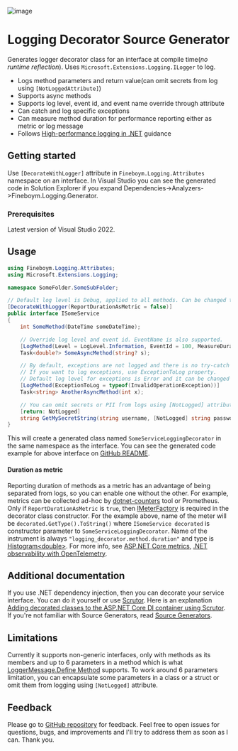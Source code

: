 ﻿![image](https://github.com/DavidFineboym/LoggingDecoratorGenerator/actions/workflows/dotnet.yml/badge.svg?event=push)
# Logging Decorator Source Generator

Generates logger decorator class for an interface at compile time(*no runtime reflection*). Uses `Microsoft.Extensions.Logging.ILogger` to log.
- Logs method parameters and return value(can omit secrets from log using `[NotLoggedAttribute]`)
- Supports async methods
- Supports log level, event id, and event name override through attribute
- Can catch and log specific exceptions
- Can measure method duration for performance reporting either as metric or log message
- Follows [High-performance logging in .NET](https://learn.microsoft.com/en-us/dotnet/core/extensions/high-performance-logging) guidance

## Getting started

Use `[DecorateWithLogger]` attribute in `Fineboym.Logging.Attributes` namespace on an interface. In Visual Studio you can see the generated code in Solution Explorer if you expand Dependencies->Analyzers->Fineboym.Logging.Generator.

### Prerequisites

Latest version of Visual Studio 2022.

## Usage

```C#
using Fineboym.Logging.Attributes;
using Microsoft.Extensions.Logging;

namespace SomeFolder.SomeSubFolder;

// Default log level is Debug, applied to all methods. Can be changed through attribute's constructor.
[DecorateWithLogger(ReportDurationAsMetric = false)]
public interface ISomeService
{
    int SomeMethod(DateTime someDateTime);

    // Override log level and event id. EventName is also supported.
    [LogMethod(Level = LogLevel.Information, EventId = 100, MeasureDuration = true)]
    Task<double?> SomeAsyncMethod(string? s);

    // By default, exceptions are not logged and there is no try-catch block around the method call.
    // If you want to log exceptions, use ExceptionToLog property.
    // Default log level for exceptions is Error and it can be changed through ExceptionLogLevel property.
    [LogMethod(ExceptionToLog = typeof(InvalidOperationException))]
    Task<string> AnotherAsyncMethod(int x);

    // You can omit secrets or PII from logs using [NotLogged] attribute.
    [return: NotLogged]
    string GetMySecretString(string username, [NotLogged] string password);
}
```
This will create a generated class named `SomeServiceLoggingDecorator` in the same namespace as the interface.
You can see the generated code example for above interface on [GitHub README](https://github.com/DavidFineboym/LoggingDecoratorGenerator).

#### Duration as metric
Reporting duration of methods as a metric has an advantage of being separated from logs, so you can enable one without the other.
For example, metrics can be collected ad-hoc by [dotnet-counters](https://learn.microsoft.com/en-us/dotnet/core/diagnostics/metrics-collection#view-metrics-with-dotnet-counters) tool or Prometheus.
Only if `ReportDurationAsMetric` is `true`, then [IMeterFactory](https://learn.microsoft.com/en-us/dotnet/api/system.diagnostics.metrics.imeterfactory) is required in the decorator class constructor.
For the example above, name of the meter will be `decorated.GetType().ToString()` where `ISomeService decorated` is constructor parameter to `SomeServiceLoggingDecorator`.
Name of the instrument is always `"logging_decorator.method.duration"` and type is [Histogram\<double\>](https://learn.microsoft.com/en-us/dotnet/api/system.diagnostics.metrics.histogram-1).
For more info, see [ASP.NET Core metrics](https://learn.microsoft.com/en-us/aspnet/core/log-mon/metrics/metrics), [.NET observability with OpenTelemetry](https://learn.microsoft.com/en-us/dotnet/core/diagnostics/observability-with-otel).

## Additional documentation

If you use .NET dependency injection, then you can decorate your service interface. You can do it yourself or use [Scrutor](https://github.com/khellang/Scrutor).
Here is an explanation [Adding decorated classes to the ASP.NET Core DI container using Scrutor](https://andrewlock.net/adding-decorated-classes-to-the-asp.net-core-di-container-using-scrutor).
If you're not familiar with Source Generators, read [Source Generators](https://learn.microsoft.com/en-us/dotnet/csharp/roslyn-sdk/source-generators-overview).

## Limitations

Currently it supports non-generic interfaces, only with methods as its members and up to 6 parameters in a method which is what 
[LoggerMessage.Define Method](https://learn.microsoft.com/en-us/dotnet/api/microsoft.extensions.logging.loggermessage.define?view=dotnet-plat-ext-7.0) 
supports. To work around 6 parameters limitation, you can encapsulate some
parameters in a class or a struct or omit them from logging using `[NotLogged]` attribute.

## Feedback

Please go to [GitHub repository](https://github.com/DavidFineboym/LoggingDecoratorGenerator) for feedback. Feel free to open issues for questions, bugs, and improvements and I'll try to address them as soon as I can. Thank you.